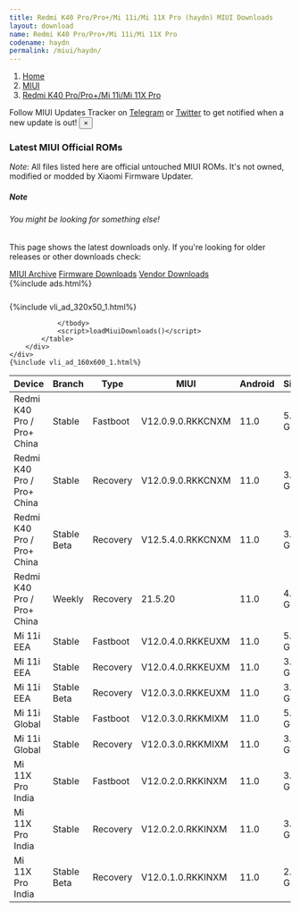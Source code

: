 ```yaml
---
title: Redmi K40 Pro/Pro+/Mi 11i/Mi 11X Pro (haydn) MIUI Downloads
layout: download
name: Redmi K40 Pro/Pro+/Mi 11i/Mi 11X Pro
codename: haydn
permalink: /miui/haydn/
---
```

<nav aria-label="breadcrumb">
    <ol class="breadcrumb">
        <li class="breadcrumb-item"><a href="/">Home</a></li>
        <li class="breadcrumb-item"><a href="/miui/">MIUI</a></li>
        <li class="breadcrumb-item active" aria-current="page"><a href="/miui/haydn/">Redmi K40 Pro/Pro+/Mi 11i/Mi 11X Pro</a></li>
    </ol>
</nav>
<div class="alert alert-primary alert-dismissible fade show" role="alert">
    Follow MIUI Updates Tracker on <a href="https://t.me/MIUIUpdatesTracker" class="alert-link">Telegram</a>
     or <a href="https://twitter.com/MiFwUpdater" class="alert-link">Twitter</a> to get notified when a new update is out!
    <button type="button" class="close" data-dismiss="alert" aria-label="Close">
        <span aria-hidden="true">&times;</span>
    </button>
</div>

### Latest MIUI Official ROMs
*Note*: All files listed here are official untouched MIUI ROMs. It's not owned, modified or modded by Xiaomi Firmware Updater.
<div class="card">
  <div class="card-body">
    <h5 class="card-title">Note</h5>
    <h6 class="card-subtitle mb-2 text-muted">You might be looking for something else!</h6>
    <p class="card-text">This page shows the latest downloads only.
     If you're looking for older releases or other downloads check:</p>
    <a href="/archive/miui/haydn/" class="card-link">MIUI Archive</a>
    <a href="/firmware/haydn/" class="card-link">Firmware Downloads</a>
    <a href="/vendor/haydn/" class="card-link">Vendor Downloads</a>
  </div>
</div>
{%include ads.html%}
<div class="row justify-content-center">
    <div class="col-10">
        <div class="table-responsive-md" style="margin-top: 25px;">
            {%include vli_ad_320x50_1.html%}
            <table id="miui" class="display dt-responsive nowrap compact table table-striped table-hover table-sm">
                <thead class="thead-dark">
                    <tr>
                        <th data-ref="device">Device</th>
                        <th data-ref="branch">Branch</th>
                        <th data-ref="type">Type</th>
                        <th data-ref="miui">MIUI</th>
                        <th data-ref="android">Android</th>
                        <th data-ref="size">Size</th>
                        <th data-ref="size">Date</th>
                        <th data-ref="link">Link</th>
                    </tr>
                </thead>
                <tbody>
                <tr><td>Redmi K40 Pro / Pro+ China</td><td>Stable</td><td>Fastboot</td><td>V12.0.9.0.RKKCNXM</td><td>11.0</td><td>5.3 GB</td><td>2021-04-07</td><td><a href="/miui/haydn/stable/V12.0.9.0.RKKCNXM/">Download</a></td></tr>
<tr><td>Redmi K40 Pro / Pro+ China</td><td>Stable</td><td>Recovery</td><td>V12.0.9.0.RKKCNXM</td><td>11.0</td><td>3.9 GB</td><td>2021-04-10</td><td><a href="/miui/haydn/stable/V12.0.9.0.RKKCNXM/">Download</a></td></tr>
<tr><td>Redmi K40 Pro / Pro+ China</td><td>Stable Beta</td><td>Recovery</td><td>V12.5.4.0.RKKCNXM</td><td>11.0</td><td>3.9 GB</td><td>2021-05-25</td><td><a href="/miui/haydn/stable beta/V12.5.4.0.RKKCNXM/">Download</a></td></tr>
<tr><td>Redmi K40 Pro / Pro+ China</td><td>Weekly</td><td>Recovery</td><td>21.5.20</td><td>11.0</td><td>4.1 GB</td><td>2021-05-20</td><td><a href="/miui/haydn/weekly/21.5.20/">Download</a></td></tr>
<tr><td>Mi 11i EEA</td><td>Stable</td><td>Fastboot</td><td>V12.0.4.0.RKKEUXM</td><td>11.0</td><td>5.8 GB</td><td>2021-04-15</td><td><a href="/miui/haydn/stable/V12.0.4.0.RKKEUXM/">Download</a></td></tr>
<tr><td>Mi 11i EEA</td><td>Stable</td><td>Recovery</td><td>V12.0.4.0.RKKEUXM</td><td>11.0</td><td>3.1 GB</td><td>2021-05-18</td><td><a href="/miui/haydn/stable/V12.0.4.0.RKKEUXM/">Download</a></td></tr>
<tr><td>Mi 11i EEA</td><td>Stable Beta</td><td>Recovery</td><td>V12.0.3.0.RKKEUXM</td><td>11.0</td><td>3.1 GB</td><td>2021-05-18</td><td><a href="/miui/haydn/stable beta/V12.0.3.0.RKKEUXM/">Download</a></td></tr>
<tr><td>Mi 11i Global</td><td>Stable</td><td>Fastboot</td><td>V12.0.3.0.RKKMIXM</td><td>11.0</td><td>5.8 GB</td><td>2021-05-17</td><td><a href="/miui/haydn/stable/V12.0.3.0.RKKMIXM/">Download</a></td></tr>
<tr><td>Mi 11i Global</td><td>Stable</td><td>Recovery</td><td>V12.0.3.0.RKKMIXM</td><td>11.0</td><td>3.1 GB</td><td>2021-05-20</td><td><a href="/miui/haydn/stable/V12.0.3.0.RKKMIXM/">Download</a></td></tr>
<tr><td>Mi 11X Pro India</td><td>Stable</td><td>Fastboot</td><td>V12.0.2.0.RKKINXM</td><td>11.0</td><td>3.9 GB</td><td>2021-05-05</td><td><a href="/miui/haydn/stable/V12.0.2.0.RKKINXM/">Download</a></td></tr>
<tr><td>Mi 11X Pro India</td><td>Stable</td><td>Recovery</td><td>V12.0.2.0.RKKINXM</td><td>11.0</td><td>3.0 GB</td><td>2021-05-11</td><td><a href="/miui/haydn/stable/V12.0.2.0.RKKINXM/">Download</a></td></tr>
<tr><td>Mi 11X Pro India</td><td>Stable Beta</td><td>Recovery</td><td>V12.0.1.0.RKKINXM</td><td>11.0</td><td>2.9 GB</td><td>2021-05-11</td><td><a href="/miui/haydn/stable beta/V12.0.1.0.RKKINXM/">Download</a></td></tr>

                </tbody>
                <script>loadMiuiDownloads()</script>
            </table>
        </div>
    </div>
    {%include vli_ad_160x600_1.html%}
</div>
